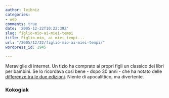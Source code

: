 ```yaml
---
author: leibniz
categories:
- web
comments: true
date: '2005-12-22T10:22:39Z'
slug: figlio-mio-ai-miei-tempi
title: Figlio mio, ai miei tempi...
url: "/2005/12/22/figlio-mio-ai-miei-tempi/"
wordpress_id: 1945

---
```

Meraviglie di internet. Un tizio ha comprato ai propri figli un classico dei libri per bambini. Se lo ricordava così bene - dopo 30 anni - che ha notato delle [differenze tra le due edizioni](https://www.flickr.com/photos/kokogiak/sets/1425737/). Niente di apocalittico, ma divertente.

### Kokogiak
